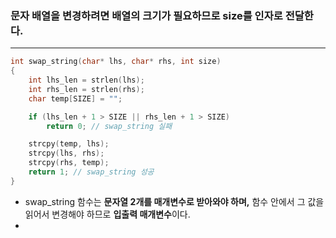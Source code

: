 ###  문자 배열을 변경하려면 배열의 크기가 필요하므로 size를 인자로 전달한다.
_____
```c
int swap_string(char* lhs, char* rhs, int size)
{
	int lhs_len = strlen(lhs);
	int rhs_len = strlen(rhs);
	char temp[SIZE] = "";

	if (lhs_len + 1 > SIZE || rhs_len + 1 > SIZE)
		return 0; // swap_string 실패

	strcpy(temp, lhs);
	strcpy(lhs, rhs);
	strcpy(rhs, temp);
	return 1; // swap_string 성공
}
```
- swap_string 함수는 **문자열 2개를 매개변수로 받아와야 하며,** 함수 안에서 그 값을 읽어서 변경해야 하므로 **입출력 매개변수**이다.
- 